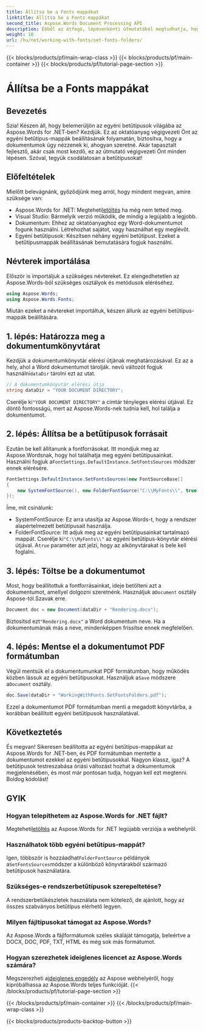 ```yaml
---
title: Állítsa be a Fonts mappákat
linktitle: Állítsa be a Fonts mappákat
second_title: Aspose.Words Document Processing API
description: Ebből az átfogó, lépésenkénti útmutatóból megtudhatja, hogyan állíthat be egyéni betűtípus-mappákat az Aspose.Words for .NET-ben. Tökéletes azoknak a fejlesztőknek, akik javítani szeretnék a dokumentum-betűtípusokat.
weight: 10
url: /hu/net/working-with-fonts/set-fonts-folders/
---
```


{{< blocks/products/pf/main-wrap-class >}}
{{< blocks/products/pf/main-container >}}
{{< blocks/products/pf/tutorial-page-section >}}

# Állítsa be a Fonts mappákat

## Bevezetés

Szia! Készen áll, hogy belemerüljön az egyéni betűtípusok világába az Aspose.Words for .NET-ben? Kezdjük. Ez az oktatóanyag végigvezeti Önt az egyéni betűtípus-mappák beállításának folyamatán, biztosítva, hogy a dokumentumok úgy nézzenek ki, ahogyan szeretné. Akár tapasztalt fejlesztő, akár csak most kezdő, ez az útmutató végigvezeti Önt minden lépésen. Szóval, tegyük csodálatosan a betűtípusokat!

## Előfeltételek

Mielőtt belevágnánk, győződjünk meg arról, hogy mindent megvan, amire szüksége van:

-  Aspose.Words for .NET: Megteheti[letöltés](https://releases.aspose.com/words/net/) ha még nem tetted meg.
- Visual Studio: Bármelyik verzió működik, de mindig a legújabb a legjobb.
- Dokumentum: Ehhez az oktatóanyaghoz egy Word-dokumentumot fogunk használni. Létrehozhat sajátot, vagy használhat egy meglévőt.
- Egyéni betűtípusok: Készítsen néhány egyéni betűtípust. Ezeket a betűtípusmappák beállításának bemutatására fogjuk használni.

## Névterek importálása

Először is importáljuk a szükséges névtereket. Ez elengedhetetlen az Aspose.Words-ból szükséges osztályok és metódusok eléréséhez.

```csharp
using Aspose.Words;
using Aspose.Words.Fonts;
```

Miután ezeket a névtereket importáltuk, készen állunk az egyéni betűtípus-mappák beállítására.

## 1. lépés: Határozza meg a dokumentumkönyvtárat

 Kezdjük a dokumentumkönyvtár elérési útjának meghatározásával. Ez az a hely, ahol a Word dokumentumot tárolják. nevű változót fogjuk használni`dataDir` tárolni ezt az utat.

```csharp
// A dokumentumkönyvtár elérési útja
string dataDir = "YOUR DOCUMENT DIRECTORY";
```

 Cserélje ki`"YOUR DOCUMENT DIRECTORY"` a címtár tényleges elérési útjával. Ez döntő fontosságú, mert az Aspose.Words-nek tudnia kell, hol találja a dokumentumot.

## 2. lépés: Állítsa be a betűtípusok forrásait

 Ezután be kell állítanunk a fontforrásokat. Itt mondjuk meg az Aspose.Wordsnak, hogy hol találhatja meg egyéni betűtípusainkat. Használni fogjuk a`FontSettings.DefaultInstance.SetFontsSources` módszer ennek elérésére.

```csharp
FontSettings.DefaultInstance.SetFontsSources(new FontSourceBase[]
{
	new SystemFontSource(), new FolderFontSource("C:\\MyFonts\\", true)
});
```

Íme, mit csinálunk:

- SystemFontSource: Ez arra utasítja az Aspose.Words-t, hogy a rendszer alapértelmezett betűtípusait használja.
-  FolderFontSource: Itt adjuk meg az egyéni betűtípusainkat tartalmazó mappát. Cserélje ki`"C:\\MyFonts\\"` az egyéni betűtípus-könyvtár elérési útjával. A`true` paraméter azt jelzi, hogy az alkönyvtárakat is bele kell foglalni.

## 3. lépés: Töltse be a dokumentumot

Most, hogy beállítottuk a fontforrásainkat, ideje betölteni azt a dokumentumot, amellyel dolgozni szeretnénk. Használjuk a`Document` osztály Aspose-tól.Szavak erre.

```csharp
Document doc = new Document(dataDir + "Rendering.docx");
```

 Biztosítsd ezt`"Rendering.docx"` a Word dokumentum neve. Ha a dokumentumának más a neve, mindenképpen frissítse ennek megfelelően.

## 4. lépés: Mentse el a dokumentumot PDF formátumban

 Végül mentsük el a dokumentumunkat PDF formátumban, hogy működés közben lássuk az egyéni betűtípusokat. Használjuk a`Save` módszere a`Document` osztály.

```csharp
doc.Save(dataDir + "WorkingWithFonts.SetFontsFolders.pdf");
```

Ezzel a dokumentumot PDF formátumban menti a megadott könyvtárba, a korábban beállított egyéni betűtípusok használatával.

## Következtetés

És megvan! Sikeresen beállította az egyéni betűtípus-mappákat az Aspose.Words for .NET-ben, és PDF formátumban mentette a dokumentumot ezekkel az egyéni betűtípusokkal. Nagyon klassz, igaz? A betűtípusok testreszabása óriási változást hozhat a dokumentumok megjelenésében, és most már pontosan tudja, hogyan kell ezt megtenni. Boldog kódolást!

## GYIK

### Hogyan telepíthetem az Aspose.Words for .NET fájlt?

 Megteheti[letöltés](https://releases.aspose.com/words/net/) az Aspose.Words for .NET legújabb verziója a webhelyről.

### Használhatok több egyéni betűtípus-mappát?

 Igen, többször is hozzáadhat`FolderFontSource` példányok a`SetFontsSources`módszer a különböző könyvtárakból származó betűtípusok használatára.

### Szükséges-e rendszerbetűtípusok szerepeltetése?

A rendszerbetűkészletek használata nem kötelező, de ajánlott, hogy az összes szabványos betűtípus elérhető legyen.

### Milyen fájltípusokat támogat az Aspose.Words?

Az Aspose.Words a fájlformátumok széles skáláját támogatja, beleértve a DOCX, DOC, PDF, TXT, HTML és még sok más formátumot.

### Hogyan szerezhetek ideiglenes licencet az Aspose.Words számára?

 Megszerezheti a[ideiglenes engedély](https://purchase.aspose.com/temporary-license/) az Aspose webhelyéről, hogy kipróbálhassa az Aspose.Words teljes funkcióját.
{{< /blocks/products/pf/tutorial-page-section >}}

{{< /blocks/products/pf/main-container >}}
{{< /blocks/products/pf/main-wrap-class >}}

{{< blocks/products/products-backtop-button >}}
